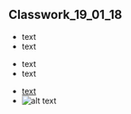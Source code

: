 ## Classwork_19_01_18
+ text
+ text
- text
- text
+ [text](https://ru.wikipedia.org/wiki/%D0%9C%D0%B8%D1%80%D0%B0%D0%B1%D0%BE,_%D0%9E%D0%BD%D0%BE%D1%80%D0%B5_%D0%93%D0%B0%D0%B1%D1%80%D0%B8%D0%B5%D0%BB%D1%8C_%D0%A0%D0%B8%D0%BA%D0%B5%D1%82%D0%B8 "Оноре Габриель Рикети Мирабо")
+ ![alt text](http://img1.liveinternet.ru/images/attach/c/9/106/865/106865039_large_30.jpg)
